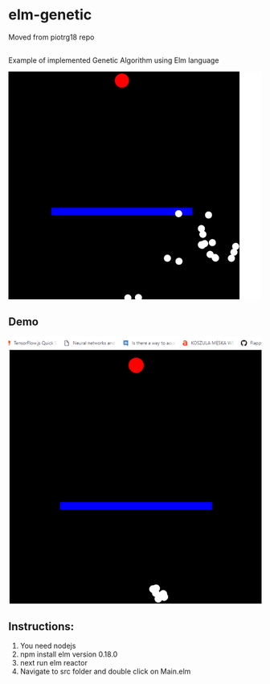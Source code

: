 # elm-genetic

Moved from piotrg18 repo

## 

Example of implemented Genetic Algorithm using Elm language

![Genetic Algorithm](screen.PNG)


## Demo 


![Genetic Algorithm Gif](genetic-elm.gif)


## Instructions:

1. You need nodejs
2. npm install elm version 0.18.0 
3. next run  elm reactor
4. Navigate to src folder and double click on Main.elm
